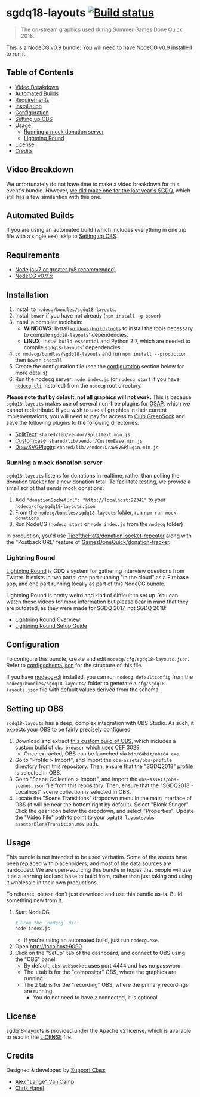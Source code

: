 # sgdq18-layouts [![Build status](https://ci.appveyor.com/api/projects/status/dvcth5b511s4ksob/branch/master?svg=true)](https://ci.appveyor.com/project/supportclass/sgdq18-layouts/branch/master)

> The on-stream graphics used during Summer Games Done Quick 2018.

This is a [NodeCG](http://github.com/nodecg/nodecg) v0.9 bundle. You will need to have NodeCG v0.9 installed to run it.

## Table of Contents
- [Video Breakdown](#video-breakdown)
- [Automated Builds](#automated-builds)
- [Requirements](#requirements)
- [Installation](#installation)
- [Configuration](#configuration)
- [Setting up OBS](#setting-up-obs)
- [Usage](#usage)
  - [Running a mock donation server](#running-a-mock-donation-server)
  - [Lightning Round](#lightning-round)
- [License](#license)
- [Credits](#credits)

## Video Breakdown
We unfortunately do not have time to make a video breakdown for this event's bundle. However, [we did make one for the last year's SGDQ](https://www.youtube.com/watch?v=vBAZXchbI3U&list=PLTEhlYdONYxv1wk2FsIpEz92X3x2E7bSx), which still has a few similarities with this one.

## Automated Builds
If you are using an automated build (which includes everything in one zip file with a single exe), skip to [Setting up OBS](#markdown-header-setting-up-obs).

## Requirements
- [Node.js v7 or greater (v8 recommended)](https://nodejs.org/)
- [NodeCG v0.9.x](https://github.com/nodecg/nodecg/releases)

## Installation
1. Install to `nodecg/bundles/sgdq18-layouts`.
2. Install `bower` if you have not already (`npm install -g bower`)
3. Install a compiler toolchain:
	- **WINDOWS**: Install [`windows-build-tools`](https://www.npmjs.com/package/windows-build-tools) to install the tools necessary to compile `sgdq18-layouts`' dependencies.
	- **LINUX**: Install `build-essential` and Python 2.7, which are needed to compile `sgdq18-layouts`' dependencies.
4. `cd nodecg/bundles/sgdq18-layouts` and run `npm install --production`, then `bower install`
5. Create the configuration file (see the [configuration](#configuration) section below for more details)
6. Run the nodecg server: `node index.js` (or `nodecg start` if you have [`nodecg-cli`](https://github.com/nodecg/nodecg-cli) installed) from the `nodecg` root directory.

**Please note that by default, not all graphics will not work.** This is because `sgdq18-layouts` makes use of several non-free plugins for [GSAP](https://greensock.com), which we cannot redistribute. If you wish to use all graphics in their current implementations, you will need to pay for access to [Club GreenSock](https://greensock.com/club) and save the following plugins to the following directories:
- [SplitText](https://greensock.com/SplitText): `shared/lib/vendor/SplitText.min.js`
- [CustomEase](https://greensock.com/customease): `shared/lib/vendor/CustomEase.min.js`
- [DrawSVGPlugin](https://greensock.com/drawSVG): `shared/lib/vendor/DrawSVGPlugin.min.js`

### Running a mock donation server
`sgdq18-layouts` listens for donations in realtime, rather than polling the donation tracker for a new donation total. To facilitate testing,
we provide a small script that sends mock donations:

1. Add `"donationSocketUrl": "http://localhost:22341"` to your `nodecg/cfg/sgdq18-layouts.json`
2. From the `nodecg/bundles/sgdq18-layouts` folder, run `npm run mock-donations`
3. Run NodeCG (`nodecg start` or `node index.js` from the `nodecg` folder)

In production, you'd use [TipoftheHats/donation-socket-repeater](https://github.com/TipoftheHats/donation-socket-repeater) along with the "Postback URL" feature of [GamesDoneQuick/donation-tracker](https://github.com/GamesDoneQuick/donation-tracker).

### Lightning Round
[Lightning Round](https://github.com/GamesDoneQuick/lightning-round) is GDQ's system for gathering interview questions from Twitter. It exists in two parts: one part running "in the cloud" as a Firebase app, and one part running locally as part of this NodeCG bundle.

Lightning Round is pretty weird and kind of difficult to set up. You can watch these videos for more information but please bear in mind that they are outdated, as they were made for SGDQ 2017, not SGDQ 2018:
- [Lightning Round Overview](https://www.youtube.com/watch?v=-qzIfS7KxCQ&index=4&list=PLTEhlYdONYxv1wk2FsIpEz92X3x2E7bSx)
- [Lightning Round Setup Guide](https://www.youtube.com/watch?v=Uz_99-bJzyc&index=12&list=PLTEhlYdONYxv1wk2FsIpEz92X3x2E7bSx)

## Configuration
To configure this bundle, create and edit `nodecg/cfg/sgdq18-layouts.json`.  
Refer to [configschema.json](configschema.json) for the structure of this file.

If you have [nodecg-cli](https://github.com/nodecg/nodecg-cli) installed, you can run `nodecg defaultconfig` from the `nodecg/bundles/sgdq18-layouts/` folder to generate a `cfg/sgdq18-layouts.json` file with default values derived from the schema.

## Setting up OBS
`sgdq18-layouts` has a deep, complex integration with OBS Studio. As such, it expects your OBS to be fairly precisely configured.

1. Download and extract [this custom build of OBS](https://www.dropbox.com/s/ql8y1ehcvbolzvq/SGDQ-OBS-8d0d90c.zip?dl=1), which includes a custom build of `obs-browser` which uses CEF 3029.  
   	- Once extracted, OBS can be launched via `bin/64bit/obs64.exe`.  
2. Go to "Profile > Import", and import the `obs-assets/obs-profile` directory from this repository. Then, ensure that the "SGDQ2018" profile is selected in OBS.  
3. Go to "Scene Collection > Import", and import the `obs-assets/obs-scenes.json` file from this repository. Then, ensure that the "SGDQ2018 - Localhost" scene collection is selected in OBS.  
4. Locate the "Scene Transitions" dropdown menu in the main interface of OBS (it will be near the bottom right by default). Select "Blank Stinger". Click the gear icon below the dropdown, and select "Properties". Update the "Video File" path to point to your `sgdq18-layouts/obs-assets/BlankTransition.mov` path. 

## Usage
This bundle is not intended to be used verbatim. Some of the assets have been replaced with placeholders, and most of the data sources are hardcoded. We are open-sourcing this bundle in hopes that people will use it as a learning tool and base to build from, rather than just taking and using it wholesale in their own productions.

To reiterate, please don't just download and use this bundle as-is. Build something new from it.

1. Start NodeCG
	```bash
	# From the `nodecg` dir:
	node index.js
	```
	- If you're using an automated build, just run `nodecg.exe`.
2. Open [http://localhost:9090](http://localhost:9090)
3. Click on the "Setup" tab of the dashboard, and connect to OBS using the "OBS" panel.
	- By default, `obs-websocket` uses port 4444 and has no password.
	- The `1` tab is for the "compositor" OBS, where the graphics are running.
	- The `2` tab is for the "recording" OBS, where the primary recordings are running.
		- You do not need to have `2` connected, it is optional.

## License
sgdq18-layouts is provided under the Apache v2 license, which is available to read in the [LICENSE](LICENSE) file.

## Credits
Designed & developed by [Support Class](http://supportclass.net/)
 - [Alex "Lange" Van Camp](https://twitter.com/VanCamp/)  
 - [Chris Hanel](https://twitter.com/ChrisHanel)
